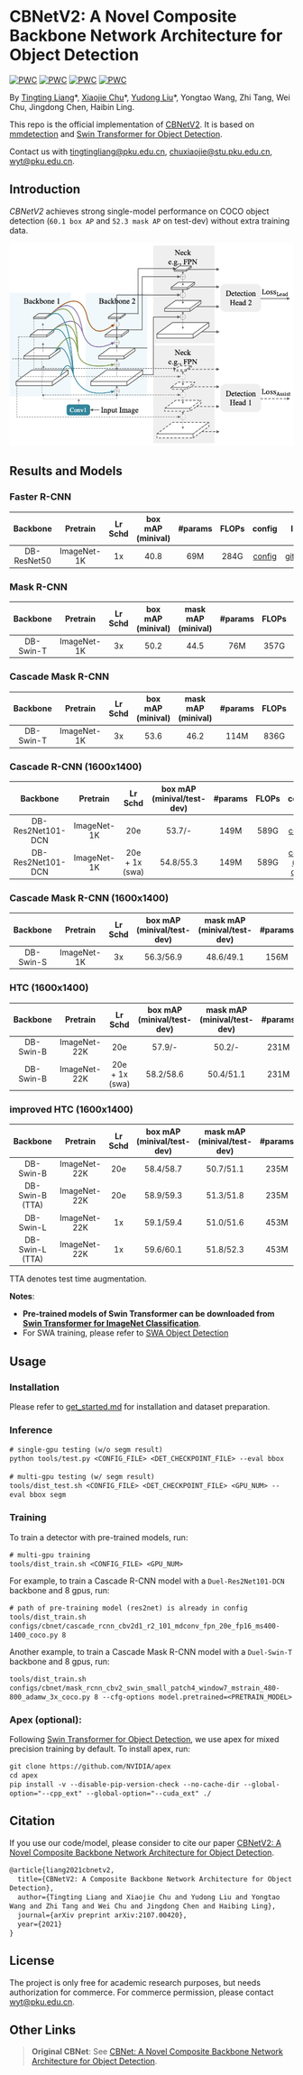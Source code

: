 # CBNetV2: A Novel Composite Backbone Network Architecture for Object Detection
[![PWC](https://img.shields.io/endpoint.svg?url=https://paperswithcode.com/badge/cbnetv2-a-composite-backbone-network/object-detection-on-coco)](https://paperswithcode.com/sota/object-detection-on-coco?p=cbnetv2-a-composite-backbone-network)
[![PWC](https://img.shields.io/endpoint.svg?url=https://paperswithcode.com/badge/cbnetv2-a-composite-backbone-network/instance-segmentation-on-coco)](https://paperswithcode.com/sota/instance-segmentation-on-coco?p=cbnetv2-a-composite-backbone-network)
[![PWC](https://img.shields.io/endpoint.svg?url=https://paperswithcode.com/badge/cbnetv2-a-composite-backbone-network/object-detection-on-coco-minival)](https://paperswithcode.com/sota/object-detection-on-coco-minival?p=cbnetv2-a-composite-backbone-network)
[![PWC](https://img.shields.io/endpoint.svg?url=https://paperswithcode.com/badge/cbnetv2-a-composite-backbone-network/instance-segmentation-on-coco-minival)](https://paperswithcode.com/sota/instance-segmentation-on-coco-minival?p=cbnetv2-a-composite-backbone-network)

By [Tingting Liang](https://github.com/tingtingliangvs)\*, [Xiaojie Chu](https://github.com/chuxiaojie)\*, [Yudong Liu](https://github.com/PKUbahuangliuhe)\*, Yongtao Wang, Zhi Tang, Wei Chu, Jingdong Chen, Haibin Ling.

This repo is the official implementation of [CBNetV2](http://arxiv.org/abs/2107.00420). It is based on [mmdetection](https://github.com/open-mmlab/mmdetection) and [Swin Transformer for Object Detection](https://github.com/SwinTransformer/Swin-Transformer-Object-Detection).

Contact us with tingtingliang@pku.edu.cn, chuxiaojie@stu.pku.edu.cn, wyt@pku.edu.cn.
## Introduction
*CBNetV2* achieves strong single-model performance on COCO object detection (`60.1 box AP` and `52.3 mask AP` on test-dev) without extra training data.

![teaser](figures/cbnetv2.png)

## Results and Models

### Faster R-CNN 
| Backbone | Pretrain | Lr Schd | box mAP (minival) |  #params | FLOPs | config | log | model |
| :---: | :---: | :---: | :---: | :---: | :---: | :---: | :---: | :---: | 
| DB-ResNet50 | ImageNet-1K | 1x |  40.8 | 69M | 284G | [config](configs/cbnet/faster_rcnn_cbv2d1_r50_fpn_1x_coco.py) | [github](https://github.com/CBNetwork/storage/releases/download/v1.0.0/faster_rcnn_cbv2d1_r50_fpn_1x_coco.log.json)| [github](https://github.com/CBNetwork/storage/releases/download/v1.0.0/faster_rcnn_cbv2d1_r50_fpn_1x_coco.pth.zip)| 


### Mask R-CNN

| Backbone | Pretrain | Lr Schd | box mAP (minival) | mask mAP (minival) | #params | FLOPs | config | log | model |
| :---: | :---: | :---: | :---: | :---: | :---: | :---: | :---: | :---: | :---: | 
| DB-Swin-T | ImageNet-1K | 3x | 50.2 | 44.5 | 76M | 357G | [config](configs/cbnet/mask_rcnn_cbv2_swin_small_patch4_window7_mstrain_480-800_adamw_3x_coco.py) | [github](https://github.com/CBNetwork/storage/releases/download/v1.0.0/mask_rcnn_cbv2_swin_tiny_patch4_window7_mstrain_480-800_adamw_3x_coco.log.json)  | [github](https://github.com/CBNetwork/storage/releases/download/v1.0.0/mask_rcnn_cbv2_swin_tiny_patch4_window7_mstrain_480-800_adamw_3x_coco.pth.zip) |


### Cascade Mask R-CNN
| Backbone | Pretrain | Lr Schd | box mAP (minival)| mask mAP (minival)| #params | FLOPs | config | log | model |
| :---: | :---: | :---: | :---: | :---: | :---: | :---: | :---: | :---: | :---: |
| DB-Swin-T | ImageNet-1K | 3x | 53.6 | 46.2 | 114M | 836G | [config](configs/cbnet/cascade_mask_rcnn_cbv2_swin_tiny_patch4_window7_mstrain_480-800_adamw_3x_coco.py) | [github](https://github.com/CBNetwork/storage/releases/download/v1.0.0/cascade_mask_rcnn_cbv2_swin_tiny_patch4_window7_mstrain_480-800_adamw_3x_coco.log.json) | [github](https://github.com/CBNetwork/storage/releases/download/v1.0.0/cascade_mask_rcnn_cbv2_swin_tiny_patch4_window7_mstrain_480-800_adamw_3x_coco.pth.zip) | 

### Cascade R-CNN (1600x1400)
| Backbone | Pretrain | Lr Schd | box mAP (minival/test-dev)|  #params | FLOPs | config | model |
| :---: | :---: | :---: | :---: | :---: | :---: | :---: | :---: | 
| DB-Res2Net101-DCN | ImageNet-1K | 20e |  53.7/- | 149M | 589G | [config](configs/cbnet/cascade_rcnn_cbv2d1_r2_101_mdconv_fpn_20e_fp16_ms400-1400_coco.py) | [github](https://github.com/CBNetwork/storage/releases/download/v1.0.0/cascade_rcnn_cbv2d1_r2_101_mdconv_fpn_20e_fp16_ms400-1400_coco.pth.zip)| 
| DB-Res2Net101-DCN | ImageNet-1K | 20e + 1x (swa) | 54.8/55.3 | 149M | 589G | [config (test only)](configs/cbnet/cascade_rcnn_cbv2d1_r2_101_mdconv_fpn_20e_fp16_ms400-1400_coco.py) | [github](https://github.com/CBNetwork/storage/releases/download/v1.0.0/cascade_rcnn_cbv2d1_r2_101_mdconv_fpn_20e_fp16_ms400-1400_coco_swa.pth.zip) | 

### Cascade Mask R-CNN (1600x1400)
| Backbone | Pretrain | Lr Schd | box mAP (minival/test-dev)| mask mAP (minival/test-dev)| #params | FLOPs | config | model |
| :---: | :---: | :---: | :---: | :---: | :---: | :---: | :---: | :---: |
| DB-Swin-S | ImageNet-1K | 3x | 56.3/56.9 | 48.6/49.1 | 156M | 1016G | [config](configs/cbnet/cascade_mask_rcnn_cbv2_swin_small_patch4_window7_mstrain_400-1400_adamw_3x_coco.py) | [github](https://github.com/CBNetwork/storage/releases/download/v1.0.0/cascade_mask_rcnn_cbv2_swin_small_patch4_window7_mstrain_400-1400_adamw_3x_coco.pth.zip)| 

### HTC (1600x1400)
| Backbone | Pretrain | Lr Schd | box mAP (minival/test-dev) | mask mAP (minival/test-dev) | #params | FLOPs | config | model |
| :---: | :---: | :---: | :---: | :---: | :---: | :---: | :---: | :---: |
| DB-Swin-B | ImageNet-22K | 20e | 57.9/- | 50.2/- | 231M | 1004G | [config](configs/cbnet/htc_cbv2_swin_base_patch4_window7_mstrain_400-1400_adamw_20e_coco.py) | [github](https://github.com/CBNetwork/storage/releases/download/v1.0.0/htc_cbv2_swin_base22k_patch4_window7_mstrain_400-1400_adamw_20e_coco.pth.zip) |
| DB-Swin-B | ImageNet-22K | 20e + 1x (swa) | 58.2/58.6 | 50.4/51.1 | 231M | 1004G | [config (test only)](configs/cbnet/htc_cbv2_swin_base_patch4_window7_mstrain_400-1400_adamw_20e_coco.py) | [github](https://github.com/CBNetwork/storage/releases/download/v1.0.0/htc_cbv2_swin_base22k_patch4_window7_mstrain_400-1400_adamw_20e_coco_swa.pth.zip)| 

### improved HTC (1600x1400)
| Backbone | Pretrain | Lr Schd | box mAP (minival/test-dev) | mask mAP (minival/test-dev) | #params | FLOPs | config | model |
| :---: | :---: | :---: | :---: | :---: | :---: | :---: | :---: | :---: |
| DB-Swin-B | ImageNet-22K | 20e | 58.4/58.7 | 50.7/51.1 | 235M | 2276G | - | - |
| DB-Swin-B (TTA) | ImageNet-22K | 20e | 58.9/59.3 | 51.3/51.8 | 235M | - | - | - |
| DB-Swin-L | ImageNet-22K | 1x | 59.1/59.4 | 51.0/51.6 | 453M | 4030G | - | - |
| DB-Swin-L (TTA) | ImageNet-22K | 1x | 59.6/60.1 | 51.8/52.3 | 453M | - | - | - |

 TTA denotes test time augmentation.

**Notes**: 

- **Pre-trained models of Swin Transformer can be downloaded from [Swin Transformer for ImageNet Classification](https://github.com/microsoft/Swin-Transformer)**.
- For SWA training, please refer to [SWA Object Detection](https://github.com/hyz-xmaster/swa_object_detection)

## Usage

### Installation

Please refer to [get_started.md](https://github.com/open-mmlab/mmdetection/blob/master/docs/get_started.md) for installation and dataset preparation.

### Inference
```
# single-gpu testing (w/o segm result)
python tools/test.py <CONFIG_FILE> <DET_CHECKPOINT_FILE> --eval bbox 

# multi-gpu testing (w/ segm result)
tools/dist_test.sh <CONFIG_FILE> <DET_CHECKPOINT_FILE> <GPU_NUM> --eval bbox segm
```

### Training

To train a detector with pre-trained models, run:
```
# multi-gpu training
tools/dist_train.sh <CONFIG_FILE> <GPU_NUM> 
```
For example, to train a Cascade R-CNN model with a `Duel-Res2Net101-DCN` backbone and 8 gpus, run:
```
# path of pre-training model (res2net) is already in config
tools/dist_train.sh configs/cbnet/cascade_rcnn_cbv2d1_r2_101_mdconv_fpn_20e_fp16_ms400-1400_coco.py 8 
```

Another  example, to train a Cascade Mask R-CNN model with a `Duel-Swin-T` backbone and 8 gpus, run:
```
tools/dist_train.sh configs/cbnet/mask_rcnn_cbv2_swin_small_patch4_window7_mstrain_480-800_adamw_3x_coco.py 8 --cfg-options model.pretrained=<PRETRAIN_MODEL> 
```



### Apex (optional):
Following [Swin Transformer for Object Detection](https://github.com/SwinTransformer/Swin-Transformer-Object-Detection), we use apex for mixed precision training by default. To install apex, run:
```
git clone https://github.com/NVIDIA/apex
cd apex
pip install -v --disable-pip-version-check --no-cache-dir --global-option="--cpp_ext" --global-option="--cuda_ext" ./
```
<!-- If you would like to disable apex, modify the type of runner as `EpochBasedRunner` and comment out the following code block in the [configuration files](configs/swin):
```
# do not use mmdet version fp16
fp16 = None
optimizer_config = dict(
    type="DistOptimizerHook",
    update_interval=1,
    grad_clip=None,
    coalesce=True,
    bucket_size_mb=-1,
    use_fp16=True,
)
``` -->

## Citation
If you use our code/model, please consider to cite our paper [CBNetV2: A Novel Composite Backbone Network Architecture for Object Detection](http://arxiv.org/abs/2107.00420).
```
@article{liang2021cbnetv2,
  title={CBNetV2: A Composite Backbone Network Architecture for Object Detection}, 
  author={Tingting Liang and Xiaojie Chu and Yudong Liu and Yongtao Wang and Zhi Tang and Wei Chu and Jingdong Chen and Haibing Ling},
  journal={arXiv preprint arXiv:2107.00420},
  year={2021}
}
```

## License
The project is only free for academic research purposes, but needs authorization for commerce. For commerce permission, please contact wyt@pku.edu.cn.


## Other Links
> **Original CBNet**: See [CBNet: A Novel Composite Backbone Network Architecture for Object Detection](https://github.com/VDIGPKU/CBNet).
<!-- 
> **SWA**: See [SWA Object Detection](https://github.com/hyz-xmaster/swa_object_detection) -->
